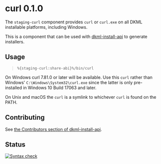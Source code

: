 # curl 0.1.0

The `staging-curl` component provides `curl` or `curl.exe` on all
DKML installable platforms, including Windows.

This is a component that can be used with [dkml-install-api](https://diskuv.github.io/dkml-install-api/index.html)
to generate installers.

## Usage

> `%{staging-curl:share-abi}%/bin/curl`

On Windows curl 7.81.0 or later will be available. Use this
`curl` rather than Windows' `C:\Windows\System32\curl.exe` since the latter is
only pre-installed in Windows 10 Build 17063 and later.

On Unix and macOS the `curl` is a symlink to whichever `curl` is found on
the PATH.

## Contributing

See [the Contributors section of dkml-install-api](https://github.com/diskuv/dkml-install-api/blob/main/contributors/README.md).

## Status

[![Syntax check](https://github.com/diskuv/dkml-component-curl/actions/workflows/syntax.yml/badge.svg)](https://github.com/diskuv/dkml-component-curl/actions/workflows/syntax.yml)
